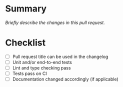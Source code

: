 # Summary

_Briefly describe the changes in this pull request._

# Checklist

- [ ] Pull request title can be used in the changelog
- [ ]  Unit and/or end-to-end tests
- [ ]  Lint and type checking pass
- [ ]  Tests pass on CI
- [ ]  Documentation changed accordingly (if applicable)

